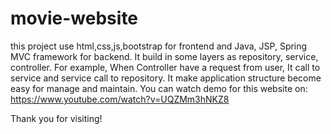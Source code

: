 # movie-website
this project use html,css,js,bootstrap for frontend and Java, JSP, Spring MVC framework for backend.
It build in some layers as repository, service, controller. For example, When Controller have a request from user, It call to service and service call to repository. 
It make application structure become easy for manage and maintain. 
You can watch demo for this website on: https://www.youtube.com/watch?v=UQZMm3hNKZ8

Thank you for visiting!
